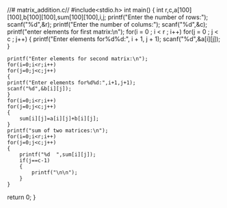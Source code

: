 //# matrix_addition.c//
#include<stdio.h>
int main()
{
    int r,c,a[100][100],b[100][100],sum[100][100],i,j;
    printf("Enter the number of rows:");
    scanf("%d",&r);
    printf("Enter the number of colums:");
    scanf("%d",&c);
    printf("enter elements for first matrix:\n");
    for(i = 0 ; i < r ; i++)
    for(j = 0 ; j < c ; j++)
    {
    printf("Enter elements for%d%d:", i + 1, j + 1);
    scanf("%d",&a[i][j]);
    }
    
    printf("Enter elements for second matrix:\n");
    for(i=0;i<r;i++)
    for(j=0;j<c;j++)
    {
    printf("Enter elements for%d%d:",i+1,j+1);
    scanf("%d",&b[i][j]);
    }
    for(i=0;i<r;i++)
    for(j=0;j<c;j++)
    {
        sum[i][j]=a[i][j]+b[i][j];
    }
    printf("sum of two matrices:\n");
    for(i=0;i<r;i++)
    for(j=0;j<c;j++)
    {
        printf("%d  ",sum[i][j]);
        if(j==c-1)
        {
            printf("\n\n");
        }
    }
return 0;
}

